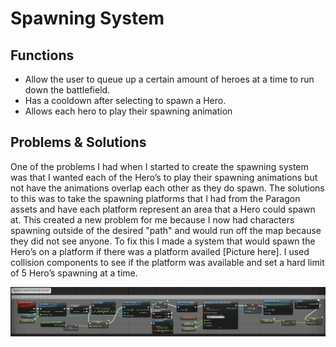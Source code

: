 # Spawning System

## Functions
- Allow the user to queue up a certain amount of heroes at a time to run down the battlefield.
- Has a cooldown after selecting to spawn a Hero.
- Allows each hero to play their spawning animation
## Problems & Solutions 
One of the problems I had when I started to create the spawning system was that I wanted each of the Hero’s to play their spawning animations but not have the animations overlap each other as they do spawn. The solutions to this was to take the spawning platforms that I had from the Paragon assets and have each platform represent an area that a Hero could spawn at. This created a new problem for me because I now had characters spawning outside of the desired "path" and would run off the map because they did not see anyone. To fix this I made a system that would spawn the Hero’s on a platform if there was a platform availed [Picture here]. I used collision components to see if the platform was available and set a hard limit of 5 Hero’s spawning at a time.


![Image of Spawning System](https://github.com/Malik-M/Age-of-Paragon/blob/main/Project%20Breakdown/Photos/Spawn%20System.PNG)

